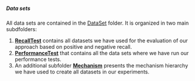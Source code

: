 ##### Data sets

All data sets are contained in the [DataSet](https://github.com/SESARLab/tsc-matching/tree/master/DataSet) folder. It is organized in two main subdfolders:

 1. **[RecallTest](https://github.com/SESARLab/tsc-matching/tree/master/DataSet/RecallTest)** contains all datasets we have used for the evaluation of our approach based on positive and negative recall.
 2. **[PerformanceTest](https://github.com/SESARLab/tsc-matching/tree/master/DataSet/performanceTest)** that contains all the data sets where we have run our performance tests.
 3. An additional subfolder **[Mechanism](https://github.com/SESARLab/tsc-matching/tree/master/DataSet/mechanism)** presents the mechanism hierarchy we have used to create all datasets in our experiments.
